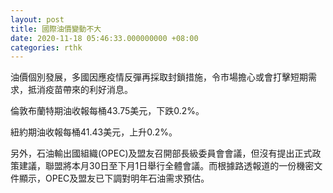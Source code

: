 ```yaml
---
layout: post
title: 國際油價變動不大
date: 2020-11-18 05:46:33.000000000 +08:00
categories: rthk
---
```


油價個別發展，多國因應疫情反彈再採取封鎖措施，令市場擔心或會打擊短期需求，抵消疫苗帶來的利好消息。
 
倫敦布蘭特期油收報每桶43.75美元，下跌0.2%。

紐約期油收報每桶41.43美元，上升0.2%。

另外，石油輸出國組織(OPEC)及盟友召開部長級委員會會議，但沒有提出正式政策建議，聯盟將本月30日至下月1日舉行全體會議。而根據路透報道的一份機密文件顯示，OPEC及盟友已下調對明年石油需求預估。

